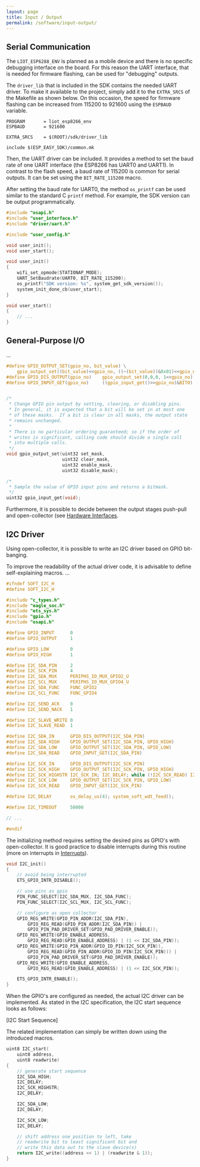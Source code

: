 ```yaml
---
layout: page
title: Input / Output
permalink: /software/input-output/
---
```


Serial Communication
--------------------

The `LIOT_ESP6288_ENV` is planned as a mobile device and there is no specific debugging interface on the board.
For this reason the UART interface, that is needed for firmware flashing, can be used for "debugging" outputs.

The `driver_lib` that is included in the SDK contains the needed UART driver.
To make it available to the project, simply add it to the `EXTRA_SRCS` of the Makefile as shown below.
On this occasion, the speed for firmware flashing can be increased from 115200 to 921600 using the `ESPBAUD` variable.

```
PROGRAM       = liot_esp8266_env
ESPBAUD       = 921600

EXTRA_SRCS    = $(ROOT)/sdk/driver_lib

include $(ESP_EASY_SDK)/common.mk
```

Then, the UART driver can be included.
It provides a method to set the baud rate of one UART interface (the ESP8266 has UART0 and UART1).
In contrast to the flash speed, a baud rate of 115200 is common for serial outputs.
It can be set using the `BIT_RATE_115200` macro.

After setting the baud rate for UART0, the method `os_printf` can be used similar to the standard C `printf` method.
For example, the SDK version can be output programmatically.

```c
#include "osapi.h"
#include "user_interface.h"
#include "driver/uart.h"

#include "user_config.h"

void user_init();
void user_start();

void user_init()
{
    wifi_set_opmode(STATIONAP_MODE);
    UART_SetBaudrate(UART0, BIT_RATE_115200);
    os_printf("SDK version: %s", system_get_sdk_version());
    system_init_done_cb(user_start);
}

void user_start()
{
    // ...
}
```


General-Purpose I/O
-------------------

...

```c
#define GPIO_OUTPUT_SET(gpio_no, bit_value) \
    gpio_output_set((bit_value)<<gpio_no, ((~(bit_value))&0x01)<<gpio_no, 1<<gpio_no,0)
#define GPIO_DIS_OUTPUT(gpio_no) 	gpio_output_set(0,0,0, 1<<gpio_no)
#define GPIO_INPUT_GET(gpio_no)     ((gpio_input_get()>>gpio_no)&BIT0)


/*
 * Change GPIO pin output by setting, clearing, or disabling pins.
 * In general, it is expected that a bit will be set in at most one
 * of these masks.  If a bit is clear in all masks, the output state
 * remains unchanged.
 *
 * There is no particular ordering guaranteed; so if the order of
 * writes is significant, calling code should divide a single call
 * into multiple calls.
 */
void gpio_output_set(uint32 set_mask,
                     uint32 clear_mask,
                     uint32 enable_mask,
                     uint32 disable_mask);

/*
 * Sample the value of GPIO input pins and returns a bitmask.
 */
uint32 gpio_input_get(void);
```

Furthermore, it is possible to decide between the output stages push-pull and open-collector (see [Hardware Interfaces](/hardware/interfaces/#general-purpose-inputoutput).


I2C Driver
----------

Using open-collector, it is possible to write an I2C driver based on GPIO bit-banging.

To improve the readability of the actual driver code, it is advisable to define self-explaining macros.
...

```c
#ifndef SOFT_I2C_H
#define SOFT_I2C_H

#include "c_types.h"
#include "eagle_soc.h"
#include "ets_sys.h"
#include "gpio.h"
#include "osapi.h"

#define GPIO_INPUT      0
#define GPIO_OUTPUT     1

#define GPIO_LOW        0
#define GPIO_HIGH       1

#define I2C_SDA_PIN     2
#define I2C_SCK_PIN     4
#define I2C_SDA_MUX     PERIPHS_IO_MUX_GPIO2_U
#define I2C_SCL_MUX     PERIPHS_IO_MUX_GPIO4_U
#define I2C_SDA_FUNC    FUNC_GPIO2
#define I2C_SCL_FUNC    FUNC_GPIO4

#define I2C_SEND_ACK    0
#define I2C_SEND_NACK   1

#define I2C_SLAVE_WRITE 0
#define I2C_SLAVE_READ  1

#define I2C_SDA_IN      GPIO_DIS_OUTPUT(I2C_SDA_PIN)
#define I2C_SDA_HIGH    GPIO_OUTPUT_SET(I2C_SDA_PIN, GPIO_HIGH)
#define I2C_SDA_LOW     GPIO_OUTPUT_SET(I2C_SDA_PIN, GPIO_LOW)
#define I2C_SDA_READ    GPIO_INPUT_GET(I2C_SDA_PIN)

#define I2C_SCK_IN      GPIO_DIS_OUTPUT(I2C_SCK_PIN)
#define I2C_SCK_HIGH    GPIO_OUTPUT_SET(I2C_SCK_PIN, GPIO_HIGH)
#define I2C_SCK_HIGHSTR I2C_SCK_IN; I2C_DELAY; while (!I2C_SCK_READ) I2C_DELAY;
#define I2C_SCK_LOW     GPIO_OUTPUT_SET(I2C_SCK_PIN, GPIO_LOW)
#define I2C_SCK_READ    GPIO_INPUT_GET(I2C_SCK_PIN)

#define I2C_DELAY       os_delay_us(4); system_soft_wdt_feed();

#define I2C_TIMEOUT     50000

// ...

#endif
```

The initializing method requires setting the desired pins as GPIO's with open-collector.
It is good practice to disable interrupts during this routine (more on interrupts in [Interrupts](/software/task-handling/#interrupts)).

```c
void I2C_init()
{
    // avoid being interrupted
    ETS_GPIO_INTR_DISABLE();

    // use pins as gpio
    PIN_FUNC_SELECT(I2C_SDA_MUX, I2C_SDA_FUNC);
    PIN_FUNC_SELECT(I2C_SCL_MUX, I2C_SCL_FUNC);

    // configure as open collector
    GPIO_REG_WRITE(GPIO_PIN_ADDR(I2C_SDA_PIN),
        GPIO_REG_READ(GPIO_PIN_ADDR(I2C_SDA_PIN)) |
        GPIO_PIN_PAD_DRIVER_SET(GPIO_PAD_DRIVER_ENABLE));
    GPIO_REG_WRITE(GPIO_ENABLE_ADDRESS,
        GPIO_REG_READ(GPIO_ENABLE_ADDRESS) | (1 << I2C_SDA_PIN));
    GPIO_REG_WRITE(GPIO_PIN_ADDR(GPIO_ID_PIN(I2C_SCK_PIN)),
        GPIO_REG_READ(GPIO_PIN_ADDR(GPIO_ID_PIN(I2C_SCK_PIN))) |
        GPIO_PIN_PAD_DRIVER_SET(GPIO_PAD_DRIVER_ENABLE));
    GPIO_REG_WRITE(GPIO_ENABLE_ADDRESS,
        GPIO_REG_READ(GPIO_ENABLE_ADDRESS) | (1 << I2C_SCK_PIN));

    ETS_GPIO_INTR_ENABLE();
}
```

When the GPIO's are configured as needed, the actual I2C driver can be implemented.
As stated in the I2C specification, the I2C start sequence looks as follows:

[I2C Start Sequence]

The related implementation can simply be written down using the introduced macros.

```c
uint8 I2C_start(
    uint8 address,
    uint8 readwrite)
{
    // generate start sequence
    I2C_SDA_HIGH;
    I2C_DELAY;
    I2C_SCK_HIGHSTR;
    I2C_DELAY;

    I2C_SDA_LOW;
    I2C_DELAY;

    I2C_SCK_LOW;
    I2C_DELAY;

    // shift address one position to left, take
    // readwrite bit to least significant bit and
    // write this data out to the slave device(s)
    return I2C_write((address << 1) | (readwrite & 1));
}
```